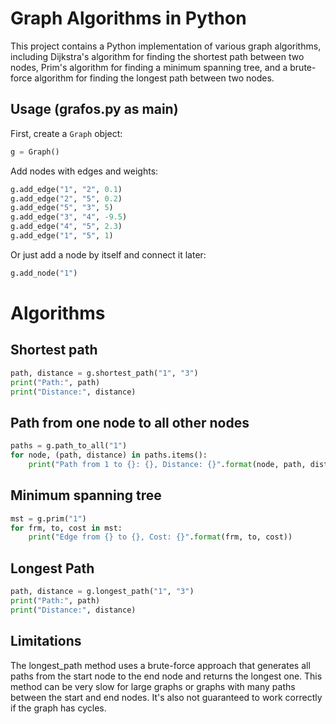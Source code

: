# Graph Algorithms in Python

This project contains a Python implementation of various graph algorithms, including Dijkstra's algorithm for finding the shortest path between two nodes, Prim's algorithm for finding a minimum spanning tree, and a brute-force algorithm for finding the longest path between two nodes.

## Usage (grafos.py as main)

First, create a `Graph` object:

```python
g = Graph()
```


Add nodes with edges and weights:
```python
g.add_edge("1", "2", 0.1)
g.add_edge("2", "5", 0.2)
g.add_edge("5", "3", 5)
g.add_edge("3", "4", -9.5)
g.add_edge("4", "5", 2.3)
g.add_edge("1", "5", 1)
```

Or just add a node by itself and connect it later:
```python
g.add_node("1")
```
# Algorithms

## Shortest path
```python
path, distance = g.shortest_path("1", "3")
print("Path:", path)
print("Distance:", distance)
```

## Path from one node to all other nodes

```python
paths = g.path_to_all("1")
for node, (path, distance) in paths.items():
    print("Path from 1 to {}: {}, Distance: {}".format(node, path, distance))
```

## Minimum spanning tree
```python
mst = g.prim("1")
for frm, to, cost in mst:
    print("Edge from {} to {}, Cost: {}".format(frm, to, cost))
```

## Longest Path
```python
path, distance = g.longest_path("1", "3")
print("Path:", path)
print("Distance:", distance)
```

## Limitations
The longest_path method uses a brute-force approach that generates all paths from the start node to the end node and returns the longest one. This method can be very slow for large graphs or graphs with many paths between the start and end nodes. It's also not guaranteed to work correctly if the graph has cycles.
